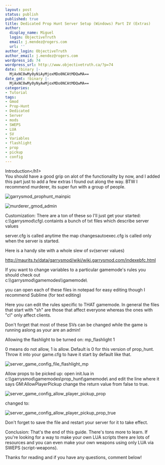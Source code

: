 ```yaml
---
layout: post
status: publish
published: true
title: Dedicated Prop Hunt Server Setup (Windows) Part IV (Extras)
author:
  display_name: Miguel
  login: ObjectiveTruth
  email: j.mendez@rogers.com
  url: ''
author_login: ObjectiveTruth
author_email: j.mendez@rogers.com
wordpress_id: 74
wordpress_url: http://www.objectivetruth.ca/?p=74
date: !binary |-
  MjAxNC0wMy0yNiAyMjoxMDo0NCAtMDQwMA==
date_gmt: !binary |-
  MjAxNC0wMy0yNyAwMjoxMDo0NCAtMDQwMA==
categories:
- Tutorial
tags:
- Gmod
- Prop-Hunt
- Dedicated
- Server
- mods
- SWEPS
- LUA
- SV
- Variables
- flashlight
- prop
- pickup
- config
---
```

Introduction</h1\>\
 You should have a good grip on alot of the functionality by now, and I
added this part just to add a few extras I found out along the way. BTW
I recommend murderer, its super fun with a group of people.

![garrysmod\_prophunt\_mainpic](http://www.objectivetruth.ca/wp-content/uploads/2014/03/garrysmod_prophunt_mainpic.jpg)

![murderer\_gmod\_admin](http://www.objectivetruth.ca/wp-content/uploads/2014/03/murderer_gmod_admin.png)

Customization:
 There are a ton of these so I'll just get your started:\
 c:\\\\garrysmod\\cfg\\ containts a bunch of txt files which describe
server values

server.cfg is called anytime the map changesautoexec.cfg is called only
when the server is started.

Here is a handy site with a whole slew of sv(server values)

http://maurits.tv/data/garrysmod/wiki/wiki.garrysmod.com/indexebfc.html

If you want to change variables to a particular gamemode's rules you
should check out\
 c:\\\\garrysmod\\gamemodes\\\\gamemode\\

you can open each of these files in notepad for easy editing though I
recommend Sublime (for text editing)

Here you can edit the rules specific to THAT gamemode. In general the
files that start with "sh" are those that affect everyone whereas the
ones with "cl" only affect clients.

Don't forget that most of these SVs can be changed while the game is
running aslong as your are an admin!
  

Allowing the flashlight to be turned on:
 mp\_flashlight 1

0 means do not allow, 1 is allow. Default is 0 for this version of
prop\_hunt. Throw it into your game.cfg to have it start by default like
that.

![server\_game\_config\_file\_flashlight\_mp](http://www.objectivetruth.ca/wp-content/uploads/2014/03/server_game_config_file_flashlight_mp.png)

Allow props to be picked up:
 open init.lua in c:\\\\garrysmod\\gamemodes\\prop\_hunt\\gamemode\\ and
edit the line where it says GM:AllowPlayerPickup change the return value
from false to true.

![server\_game\_config\_allow\_player\_pickup\_prop](http://www.objectivetruth.ca/wp-content/uploads/2014/03/server_game_config_allow_player_pickup_prop.png)

changed to:

![server\_game\_config\_allow\_player\_pickup\_prop\_true](http://www.objectivetruth.ca/wp-content/uploads/2014/03/server_game_config_allow_player_pickup_prop_true.png)

Don't forget to save the file and restart your server for it to take
effect.

Conclusion:
 That's the end of this guide. There's tons more to learn. If you're
looking for a way to make your own LUA scripts there are lots of
resources and you can even make your own weapons using only LUA via
SWEPS (script-weapons).

Thanks for reading and if you have any questions, comment below!

 

 
